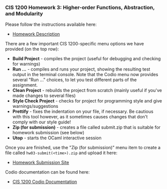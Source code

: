### CIS 1200 Homework 3: Higher-order Functions, Abstraction, and Modularity

Please follow the instructions available here:

- [Homework Description](http://www.cis.upenn.edu/~cis1200/current/hw/hw03)

There are a few important CIS 1200-specific menu options we have provided (on the top row):
- **Build Project** - compiles the project (useful for debugging and checking for warnings)
- **Run ...** - compiles and runs your project, showing the resulting test output in the terminal console. Note that the Codio menu now provides several "Run ..." choices, to let you test different parts of the assignment.
- **Clean Project** - rebuilds the project from scratch (mainly useful if you've made changes to several files)
- **Style Check Project** - checks for project for programming style and give warnings/suggestions
- **Prettify** - fixes the indentation on your file, if necessary. Be cautious with this tool however, as it sometimes causes changes that don't comply with our style guide!
- **Zip (for submission)** - creates a file called submit.zip that is suitable for homework submission (see below)
- **Utop** - starts the OCaml interactive session

Once you are finished, use the "Zip (for submission)" menu item to create a file called
`hw03-submit(<time>).zip` and upload it here:

- [Homework Submission Site](https://www.cis.upenn.edu/~cis1200/current/submitredirect/)


Codio documentation can be found here:

- [CIS 1200 Codio Documentation](https://www.cis.upenn.edu/~cis1200/current/codio/)
